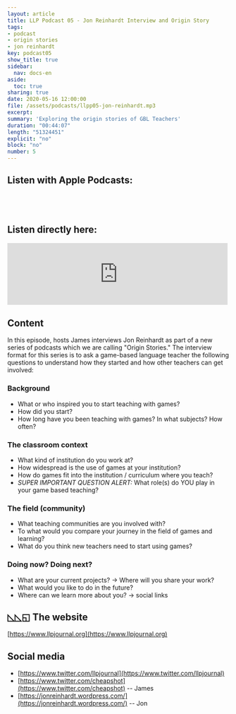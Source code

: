 ```yaml
---
layout: article
title: LLP Podcast 05 - Jon Reinhardt Interview and Origin Story
tags:
- podcast
- origin stories
- jon reinhardt
key: podcast05
show_title: true
sidebar:
  nav: docs-en
aside:
  toc: true
sharing: true
date: 2020-05-16 12:00:00
file: /assets/podcasts/llpp05-jon-reinhardt.mp3
excerpt: 
summary: 'Exploring the origin stories of GBL Teachers'
duration: "00:44:07" 
length: "51324451" 
explicit: "no"
block: "no"
number: 5
---
```


## Listen with Apple Podcasts:

<a href="https://podcasts.apple.com/jp/podcast/llp-podcast-04-origin-stories-part-1/id1480071532?i=1000472658468&l=en" style="display:inline-block;overflow:hidden;background:url(https://linkmaker.itunes.apple.com/en-us/badge-lrg.svg?releaseDate=2020-02-27T00:00:00Z&kind=podcast&bubble=apple_music) no-repeat;width:165px;height:40px;"></a>


## Listen directly here:

<iframe src="https://archive.org/embed/llpp-05-jon-reinhardt-final" width="500" height="140" frameborder="0" webkitallowfullscreen="true" mozallowfullscreen="true" allowfullscreen></iframe>

## Content

In this episode, hosts James interviews Jon Reinhardt as part of a new series of podcasts which we are calling "Origin Stories." The interview format for this series is to ask a game-based language teacher the following questions to understand how they started and how other teachers can get involved:

### Background
- What or who inspired you to start teaching with games? 
- How did you start?
- How long have you been teaching with games? In what subjects? How often?

### The classroom context
- What kind of institution do you work at? 
- How widespread is the use of games at your institution? 
- How do games fit into the institution / curriculum where you teach?
- *SUPER IMPORTANT QUESTION ALERT:* What role(s) do YOU play in your game based teaching? 

### The field (community)
- What teaching communities are you involved with?
- To what would you compare your journey in the field of games and learning?
- What do you think new teachers need to start using games?

### Doing now? Doing next?
- What are your current projects? → Where will you share your work?
- What would you like to do in the future?
- Where can we learn more about you? → social links

## ◺◺◱ The website

[https://www.llpjournal.org](https://www.llpjournal.org)

## Social media

- [https://www.twitter.com/llpjournal](https://www.twitter.com/llpjournal)
- [https://www.twitter.com/cheapshot](https://www.twitter.com/cheapshot) -- James
- [https://jonreinhardt.wordpress.com/](https://jonreinhardt.wordpress.com/) -- Jon